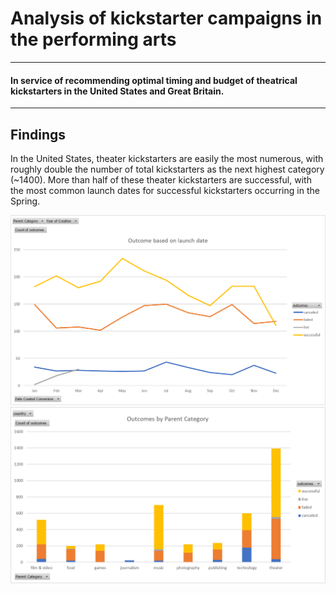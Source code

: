 # Analysis of kickstarter campaigns in the performing arts
---
#### In service of recommending optimal timing and budget of theatrical kickstarters in the United States and Great Britain.
---
## Findings
In the United States, theater kickstarters are easily the most numerous, with roughly double the number of total kickstarters as the next highest category (~1400).  More than half of these theater kickstarters are successful, with the most common launch dates for successful kickstarters occurring in the Spring.

![OutcomesByLaunchDate](OutcomesByLaunchDate.png)
![OutcomesByParentCategory](OutcomesByParentCategory.png)
